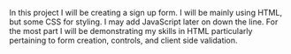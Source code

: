 In this project I will be creating a sign up form. I will be mainly using HTML, but some CSS for styling. I may add JavaScript later on down the line. For the most part I will be demonstrating my skills in HTML particularly pertaining to form creation, controls, and client side validation.